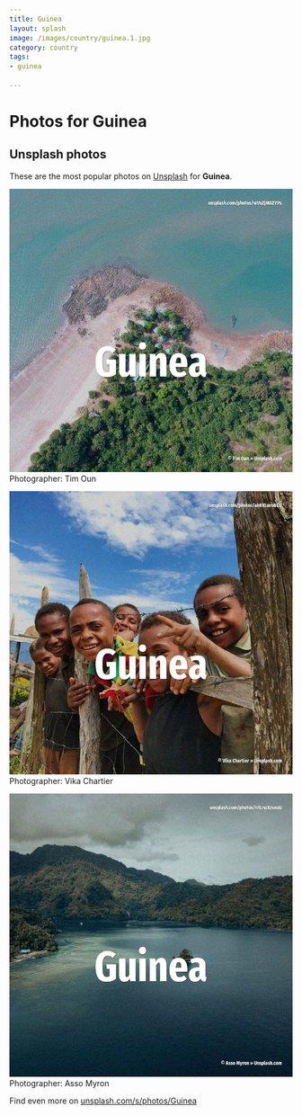 ```yaml
---
title: Guinea
layout: splash
image: /images/country/guinea.1.jpg
category: country
tags:
- guinea

---
```

# Photos for Guinea
 
## Unsplash photos
These are the most popular photos on [Unsplash](https://unsplash.com) for **Guinea**.
 
![Guinea](/images/country/guinea.1.jpg)
Photographer:  Tim Oun
 
![Guinea](/images/country/guinea.2.jpg)
Photographer:  Vika Chartier
 
![Guinea](/images/country/guinea.3.jpg)
Photographer:  Asso Myron
 
Find even more on [unsplash.com/s/photos/Guinea](https://unsplash.com/s/photos/Guinea)
 
